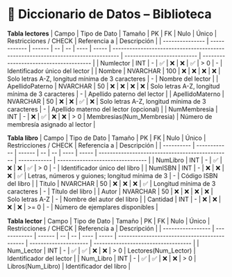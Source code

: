 # 📘 Diccionario de Datos – Biblioteca
 **Tabla lectores**
| Campo           | Tipo de Dato | Tamaño | PK | FK | Nulo | Único | Restricciones / CHECK                                                            | Referencia a               | Descripción                            |
| --------------- | ------------ | ------ | -- | -- | ---- | ----- | -------------------------------------------------------------------------------- | -------------------------- | -------------------------------------- |
| Numlector     | INT          | -      | ✅  | ❌  | ❌    | ✅     | > 0                                                                              | -                          | Identificador único del lector         |
| Nombre         | NVARCHAR      | 100    | ❌  | ❌  | ❌    | ❌     | Solo letras A-Z, longitud mínima de 3 caracteres                                 | -                          | Nombre del lector                      |
| ApellidoPaterno | NVARCHAR      | 50     | ❌  | ❌  | ❌    | ❌     | Solo letras A-Z, longitud mínima de 3 caracteres                                 | -                          | Apellido paterno del lector            |
| ApellidoMaterno | NVARCHAR      | 50     | ❌  | ❌  | ✅    | ❌     | Solo letras A-Z, longitud mínima de 3 caracteres                                 | -                          | Apellido materno del lector (opcional) |
| NumMembresia  | INT          | -      | ❌  | ✅  | ❌    | ❌     | > 0                                                                              | Membresias(Num\_Membresia) | Número de membresía asignado al lector |


 **Tabla libro**
| Campo      | Tipo de Dato | Tamaño | PK | FK | Nulo | Único | Restricciones / CHECK                           | Referencia a | Descripción                      |
| ---------- | ------------ | ------ | -- | -- | ---- | ----- | ----------------------------------------------- | ------------ | -------------------------------- |
| NumLibro | INT          | -      | ✅  | ❌  | ❌    | ✅     | > 0                                             | -            | Identificador único del libro    |
| NumISBN    | INT     | -    | ❌  | ❌  | ❌    | ✅     | Letras, números y guiones; longitud mínima de 3 | -            | Código ISBN del libro            |
| Titulo     | NVARCHAR      | 50    | ❌  | ❌  | ❌    | ✅     | Longitud mínima de 3 caracteres                 | -            | Título del libro                 |
| Autor      | NVARCHAR      | 50    | ❌  | ❌  | ❌    | ❌     | Solo letras A-Z                                 | -            | Nombre del autor del libro       |
| Cantidad   | INT          | -      | ❌  | ❌  | ❌    | ❌     | >= 0                                            | -            | Número de ejemplares disponibles |

 **Tabla lector**
| Campo             | Tipo de Dato | Tamaño | PK | FK | Nulo | Único | Restricciones / CHECK                        | Referencia a          | Descripción                         |
| ----------------- | ------------ | ------ | -- | -- | ---- | ----- | -------------------------------------------- | --------------------- | ----------------------------------- |
| Num\_Lector       | INT          | -      | ✅  | ✅  | ❌    | ❌     | > 0                                          | Lectores(Num\_Lector) | Identificador del lector            |
| Num\_Libro        | INT          | -      | ✅  | ✅  | ❌    | ❌     | > 0                                          | Libros(Num\_Libro)    | Identificador del libro             |
